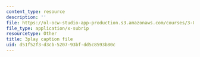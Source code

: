 ```yaml
---
content_type: resource
description: ''
file: https://ol-ocw-studio-app-production.s3.amazonaws.com/courses/3-054-cellular-solids-structure-properties-and-applications-spring-2015/d51f52f3d3cb520793bfdd5c8593b80c_yDr8Df35C64.vtt
file_type: application/x-subrip
resourcetype: Other
title: 3play caption file
uid: d51f52f3-d3cb-5207-93bf-dd5c8593b80c
---
```

